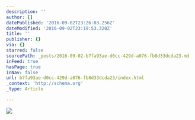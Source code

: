 ```yaml
---
description: ''
author: []
datePublished: '2016-09-02T23:26:03.256Z'
dateModified: '2016-09-02T23:19:53.320Z'
title: ''
publisher: {}
via: {}
starred: false
sourcePath: _posts/2016-09-02-b7fa93ae-d0cc-429d-a076-fb8d33dcda23.md
inFeed: true
hasPage: true
inNav: false
url: b7fa93ae-d0cc-429d-a076-fb8d33dcda23/index.html
_context: 'http://schema.org'
_type: Article

---
```

![](https://the-grid-user-content.s3-us-west-2.amazonaws.com/9724abd2-fda7-4475-a569-fcb28b86f1c3.jpg)